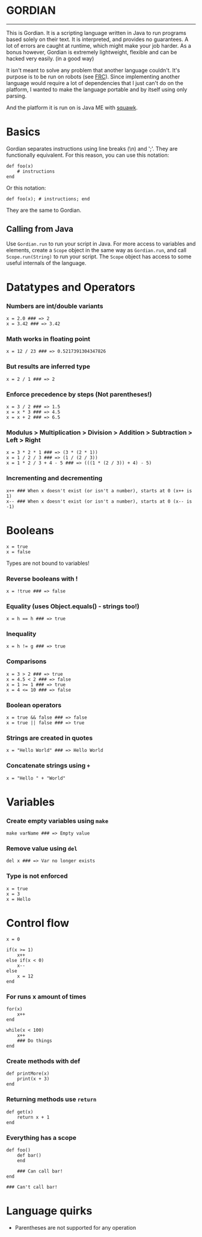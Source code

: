 # GORDIAN #
-----------

This is Gordian. It is a scripting language written in Java to run programs based solely on their text.
It is interpreted, and provides no guarantees. A lot of errors are caught at runtime, which might make your job harder. As a bonus however, Gordian is extremely lightweight, flexible and can be hacked very easily. (in a good way)

It isn't meant to solve any problem that another language couldn't. It's purpose is to be run on robots (see [FRC](https://en.wikipedia.org/wiki/FIRST_Robotics_Competition)). Since implementing another language would require a lot of dependencies that I just can't do on the platform, I wanted to make the language portable and by itself using only parsing.

And the platform it is run on is Java ME with [squawk](http://en.wikipedia.org/wiki/Squawk_virtual_machine).

# Basics
Gordian separates instructions using line breaks (\n) and ';'. They are functionally equivalent. For this reason, you can use this notation:

    def foo(x)
        # instructions
    end

Or this notation:

    def foo(x); # instructions; end
    
They are the same to Gordian.

## Calling from Java
Use `Gordian.run` to run your script in Java. For more access to variables and elements, create a `Scope` object in the same way as `Gordian.run`, and call `Scope.run(String)` to run your script. The `Scope` object has access to some useful internals of the language.

# Datatypes and Operators

### Numbers are int/double variants
    x = 2.0 ### => 2
    x = 3.42 ### => 3.42
    
### Math works in floating point
    x = 12 / 23 ### => 0.5217391304347826

### But results are inferred type
    x = 2 / 1 ### => 2

### Enforce precedence by steps (Not parentheses!)
    x = 3 / 2 ### => 1.5
    x = x * 3 ### => 4.5
    x = x + 2 ### => 6.5
    
### Modulus > Multiplication > Division > Addition > Subtraction > Left > Right
    x = 3 * 2 * 1 ### => (3 * (2 * 1))
    x = 1 / 2 / 3 ### => (1 / (2 / 3))
    x = 1 * 2 / 3 + 4 - 5 ### => (((1 * (2 / 3)) + 4) - 5)

### Incrementing and decrementing
    x++ ### When x doesn't exist (or isn't a number), starts at 0 (x++ is 1)
    x-- ### When x doesn't exist (or isn't a number), starts at 0 (x-- is -1)

# Booleans
    x = true
    x = false
    
Types are not bound to variables!

### Reverse booleans with !
    x = !true ### => false

### Equality (uses Object.equals() - strings too!)
    x = h == h ### => true

### Inequality
    x = h != g ### => true

### Comparisons
    x = 3 > 2 ### => true
    x = 4.5 < 2 ### => false
    x = 1 >= 1 ### => true
    x = 4 <= 10 ### => false
    
### Boolean operators
    x = true && false ### => false
    x = true || false ### => true

### Strings are created in quotes
    x = "Hello World" ### => Hello World
    
### Concatenate strings using `+`
    x = "Hello " + "World"

# Variables

### Create empty variables using `make`
    make varName ### => Empty value

### Remove value using `del`
    del x ### => Var no longer exists
    
### Type is not enforced
    x = true
    x = 3
    x = Hello

# Control flow
    x = 0

    if(x >= 1)
        x++
    else if(x < 0)
        x--
    else
        x = 12
    end

### For runs x amount of times
    for(x)
        x++
    end

    while(x < 100)
        x++
        ### Do things
    end

### Create methods with def
    def printMore(x)
        print(x + 3)
    end
    
### Returning methods use `return`
    def get(x)
        return x + 1
    end

### Everything has a scope
    def foo()
        def bar()
        end
        
        ### Can call bar!
    end
    
    ### Can't call bar!

# Language quirks

- Parentheses are not supported for any operation
